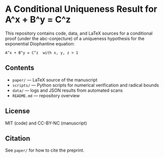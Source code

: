 # A Conditional Uniqueness Result for A^x + B^y = C^z

This repository contains code, data, and LaTeX sources for a conditional proof (under the abc-conjecture) of a uniqueness hypothesis for the exponential Diophantine equation:

    A^x + B^y = C^z  with x, y, z > 1

## Contents

- `paper/` — LaTeX source of the manuscript
- `scripts/` — Python scripts for numerical verification and radical bounds
- `data/` — logs and JSON results from automated scans
- `README.md` — repository overview

## License

MIT (code) and CC-BY-NC (manuscript)

## Citation

See `paper/` for how to cite the preprint.

